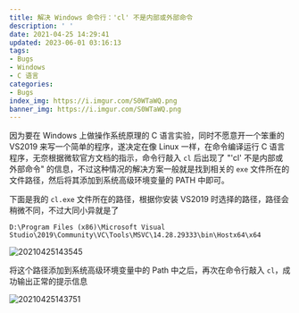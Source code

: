 ```yaml
---
title: 解决 Windows 命令行：'cl' 不是内部或外部命令
description: ' '
date: 2021-04-25 14:29:41
updated: 2023-06-01 03:16:13
tags:
- Bugs
- Windows
- C 语言
categories:
- Bugs
index_img: https://i.imgur.com/S0WTaWQ.png
banner_img: https://i.imgur.com/S0WTaWQ.png
---
```


因为要在 Windows 上做操作系统原理的 C 语言实验，同时不愿意开一个笨重的 VS2019 来写一个简单的程序，遂决定在像 Linux 一样，在命令编译运行 C 语言程序，无奈根据微软官方文档的指示，命令行敲入 `cl` 后出现了 "'cl' 不是内部或外部命令" 的信息，不过这种情况的解决方案一般就是找到相关的 `exe` 文件所在的文件路径，然后将其添加到系统高级环境变量的 PATH 中即可。

下面是我的 `cl.exe` 文件所在的路径，根据你安装 VS2019 时选择的路径，路径会稍微不同，不过大同小异就是了

    D:\Program Files (x86)\Microsoft Visual Studio\2019\Community\VC\Tools\MSVC\14.28.29333\bin\Hostx64\x64

![20210425143545](https://cdn.jsdelivr.net/gh/fanlumaster/BlogMaps@master/blogs/pictures/20210425143545.png)

将这个路径添加到系统高级环境变量中的 Path 中之后，再次在命令行敲入 `cl`，成功输出正常的提示信息

![20210425143751](https://cdn.jsdelivr.net/gh/fanlumaster/BlogMaps@master/blogs/pictures/20210425143751.png)